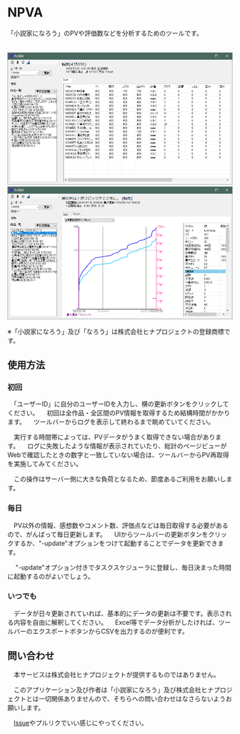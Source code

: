# NPVA
「小説家になろう」のPVや評価数などを分析するためのツールです。

　![全作品サマリ](SSS/sss0.png)
　![作品PVグラフ](SSS/sss1.png)

※「小説家になろう」及び「なろう」は株式会社ヒナプロジェクトの登録商標です。

## 使用方法

### 初回

　「ユーザーID」に自分のユーザーIDを入力し、横の更新ボタンをクリックしてください。
　初回は全作品・全区間のPV情報を取得するため結構時間がかかります。
　ツールバーからログを表示して終わるまで眺めていてください。

　実行する時間帯によっては、PVデータがうまく取得できない場合があります。
　ログに失敗したような情報が表示されていたり、総計のページビューがWebで確認したときの数字と一致していない場合は、ツールバーからPV再取得を実施してみてください。

　この操作はサーバー側に大きな負荷となるため、節度あるご利用をお願いします。


### 毎日

　PV以外の情報、感想数やコメント数、評価点などは毎日取得する必要があるので、がんばって毎日更新します。
　UIからツールバーの更新ボタンをクリックするか、"-update"オプションをつけて起動することでデータを更新できます。

　 "-update"オプション付きでタスクスケジューラに登録し、毎日決まった時間に起動するのがよいでしょう。


### いつでも

　データが日々更新されていれば、基本的にデータの更新は不要です。表示される内容を自由に解釈してください。
　Excel等でデータ分析がしたければ、ツールバーのエクスポートボタンからCSVを出力するのが便利です。

## 問い合わせ

　本サービスは株式会社ヒナプロジェクトが提供するものではありません。

　このアプリケーション及び作者は「小説家になろう」及び株式会社ヒナプロジェクトとは一切関係ありませんので、そちらへの問い合わせはなさらないようお願いします。

　[Issue](https://github.com/lordhollow/NPVA/issues)やプルリクでいい感じにやってください。

